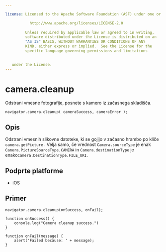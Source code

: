 ```yaml
---

license: Licensed to the Apache Software Foundation (ASF) under one or more contributor license agreements. See the NOTICE file distributed with this work for additional information regarding copyright ownership. The ASF licenses this file to you under the Apache License, Version 2.0 (the "License"); you may not use this file except in compliance with the License. You may obtain a copy of the License at

           http://www.apache.org/licenses/LICENSE-2.0
    
         Unless required by applicable law or agreed to in writing,
         software distributed under the License is distributed on an
         "AS IS" BASIS, WITHOUT WARRANTIES OR CONDITIONS OF ANY
         KIND, either express or implied.  See the License for the
         specific language governing permissions and limitations
    

   under the License.
---
```


# camera.cleanup

Odstrani vmesne fotografije, posnete s kamero iz začasnega skladišča.

    navigator.camera.cleanup( cameraSuccess, cameraError );
    

## Opis

Odstrani vmesnih slikovne datoteke, ki se gojijo v začasno hrambo po kliče `camera.getPicture` . Velja samo, če vrednost `Camera.sourceType` je enak `Camera.PictureSourceType.CAMERA` in `Camera.destinationType` je enako`Camera.DestinationType.FILE_URI`.

## Podprte platforme

*   iOS

## Primer

    navigator.camera.cleanup(onSuccess, onFail);
    
    function onSuccess() {
        console.log("Camera cleanup success.")
    }
    
    function onFail(message) {
        alert('Failed because: ' + message);
    }